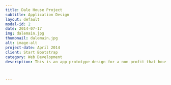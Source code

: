 ```yaml
---
title: Dale House Project
subtitle: Application Design
layout: default
modal-id: 2
date: 2014-07-17
img: dalemain.jpg
thumbnail: dalemain.jpg
alt: image-alt
project-date: April 2014
client: Start Bootstrap
category: Web Development
description: This is an app prototype design for a non-profit that houses abused, abandoned and neglected youth. This prototype was created to give a basic design and as a result, not all buttons are functional at this point in time.Inspiration- My mother works at a Non-Profit called the Dale House Project which aims to build relationships with at-risk youth and help them build skills for a successful life not involving toxic and criminal activities. Her involvement caused our family to quickly become passionate about the cause and because I have been studying TAM, she asked if I could design a prototype for an app that staff could use for scheduling for both themselves and the youth residents they work with.  



---
```

